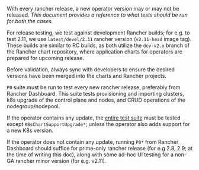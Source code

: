 With every rancher release, a new operator version may or may not be released. _This document provides a reference to what tests should be run for both the cases._

For release testing, we test against development Rancher builds; for e.g. to test 2.11, we use `latest/devel/2.11` rancher version (`v2.11-head` image tag). These builds are similar to RC builds, as both utilize the `dev-v2.x` branch of the Rancher chart repository, where application charts for operators are prepared for upcoming release.

Before validation, always sync with developers to ensure the desired versions have been merged into the charts and Rancher projects.

`P0` suite must be run to test every new rancher release, preferably from Rancher Dashboard. This suite tests provisioning and importing clusters, k8s upgrade of the control plane and nodes, and CRUD operations of the nodegroup/nodepool.

If the operator contains any update, the [entire test suite](https://app.qase.io/project/HP) must be tested except `K8sChartSupportUpgrade*`; unless the operator also adds support for a new K8s version.

If the operator does not contain any update, running `P0*` from Rancher Dashboard should suffice for prime-only rancher release (for e.g 2.8, 2.9; at the time of writing this doc), along with some ad-hoc UI testing for a non-GA rancher minor version (for e.g. v2.11).
